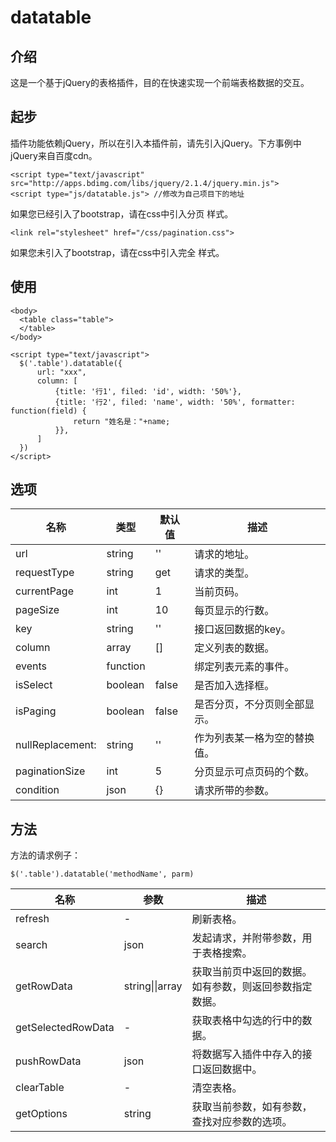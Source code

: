 # datatable
## 介绍
这是一个基于jQuery的表格插件，目的在快速实现一个前端表格数据的交互。
## 起步
插件功能依赖jQuery，所以在引入本插件前，请先引入jQuery。下方事例中jQuery来自百度cdn。
```
<script type="text/javascript" src="http://apps.bdimg.com/libs/jquery/2.1.4/jquery.min.js">
<script type="js/datatable.js"> //修改为自己项目下的地址
```
如果您已经引入了bootstrap，请在css中引入分页
样式。
```
<link rel="stylesheet" href="/css/pagination.css">
```
如果您未引入了bootstrap，请在css中引入完全
样式。
## 使用
```
<body>
  <table class="table">
  </table>
</body>
```
```
<script type="text/javascript">
  $('.table').datatable({
      url: "xxx",
      column: [
          {title: '行1', filed: 'id', width: '50%'},
          {title: '行2', filed: 'name', width: '50%', formatter: function(field) {
              return "姓名是："+name;
          }},
      ]
  })
</script>
```
## 选项

名称 | 类型 | 默认值 | 描述
---|---|---|---|
url | string| '' | 请求的地址。
requestType | string| get | 请求的类型。
currentPage | int| 1 | 当前页码。
pageSize | int|10  | 每页显示的行数。
key | string| '' | 接口返回数据的key。
column | array| [] | 定义列表的数据。
events | function|  | 绑定列表元素的事件。
isSelect | boolean| false | 是否加入选择框。
isPaging | boolean| false | 是否分页，不分页则全部显示。
nullReplacement: | string| '' | 作为列表某一格为空的替换值。
paginationSize | int| 5| 分页显示可点页码的个数。
condition | json| {} | 请求所带的参数。

## 方法
方法的请求例子：
```
$('.table').datatable('methodName', parm)
```

名称 | 参数 | 描述
---|---|---
refresh|-| 刷新表格。
search|json|发起请求，并附带参数，用于表格搜索。
getRowData|string\|\|array| 获取当前页中返回的数据。如有参数，则返回参数指定数据。
getSelectedRowData|-| 获取表格中勾选的行中的数据。
pushRowData|json| 将数据写入插件中存入的接口返回数据中。
clearTable|-| 清空表格。
getOptions|string| 获取当前参数，如有参数，查找对应参数的选项。
